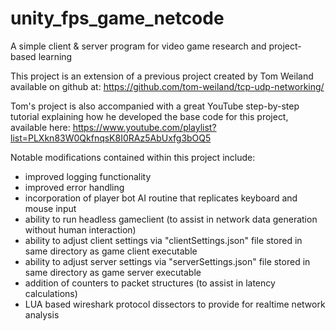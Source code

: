 # unity_fps_game_netcode
A simple client &amp; server program for video game research and project-based learning 

This project is an extension of a previous project created by Tom Weiland available on github at: https://github.com/tom-weiland/tcp-udp-networking/

Tom's project is also accompanied with a great YouTube step-by-step tutorial explaining how he developed the base code for this project, available here: https://www.youtube.com/playlist?list=PLXkn83W0QkfnqsK8I0RAz5AbUxfg3bOQ5 

Notable modifications contained within this project include:
- improved logging functionality
- improved error handling
- incorporation of player bot AI routine that replicates keyboard and mouse input
- ability to run headless gameclient (to assist in network data generation without human interaction)
- ability to adjust client settings via "clientSettings.json" file stored in same directory as game client executable
- ability to adjust server settings via "serverSettings.json" file stored in same directory as game server executable
- addition of counters to packet structures (to assist in latency calculations)
- LUA based wireshark protocol dissectors to provide for realtime network analysis
  
